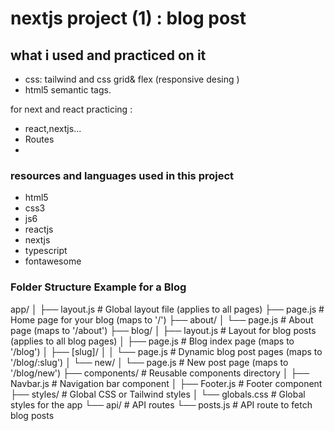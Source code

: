 # nextjs project (1) : blog post

## what i used and practiced on it

- css: tailwind and css grid& flex (responsive desing )
- html5 semantic tags.

 for next and react practicing :

- react,nextjs...
- Routes
-

### resources and languages used in this project

- html5
- css3
- js6
- reactjs
- nextjs
- typescript
- fontawesome

### Folder Structure Example for a Blog

app/
│
├── layout.js             # Global layout file (applies to all pages)
├── page.js               # Home page for your blog (maps to '/')
├── about/
│   └── page.js           # About page (maps to '/about')
├── blog/
│   ├── layout.js         # Layout for blog posts (applies to all blog pages)
│   ├── page.js           # Blog index page (maps to '/blog')
│   ├── [slug]/
│   │   └── page.js       # Dynamic blog post pages (maps to '/blog/:slug')
│   └── new/
│       └── page.js       # New post page (maps to '/blog/new')
├── components/           # Reusable components directory
│   ├── Navbar.js         # Navigation bar component
│   ├── Footer.js         # Footer component
├── styles/               # Global CSS or Tailwind styles
│   └── globals.css       # Global styles for the app
└── api/                  # API routes
    └── posts.js          # API route to fetch blog posts
